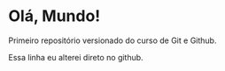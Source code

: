 # Olá, Mundo!
 Primeiro repositório versionado do curso de Git e Github.

Essa linha eu alterei direto no github.
